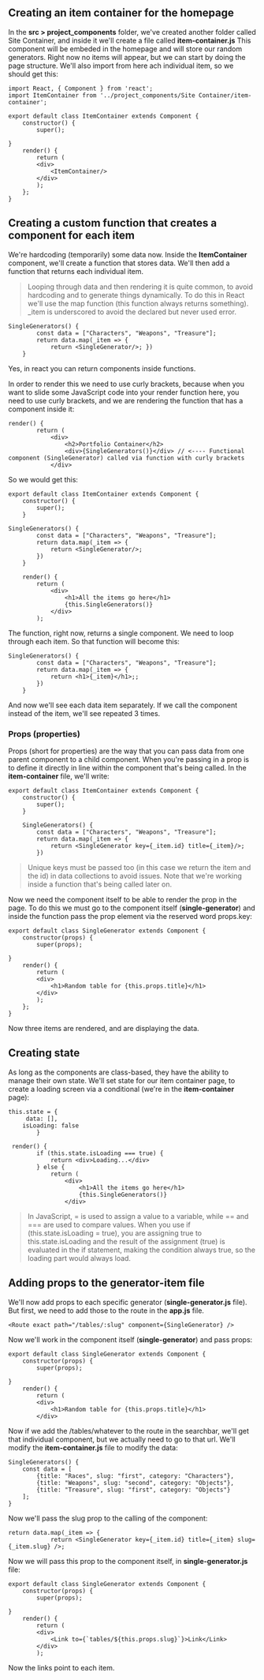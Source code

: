 ## Creating an item container for the homepage

In the **src > project_components** folder, we've created another folder called Site Container, and inside it we'll create a file called **item-container.js** This component will be embeded in the homepage and will store our random generators. Right now no items will appear, but we can start by doing the page structure. We'll also import from here ach individual item, so we should get this:

```
import React, { Component } from 'react';
import ItemContainer from '../project_components/Site Container/item-container';

export default class ItemContainer extends Component {
    constructor() {
        super();

}
    render() {
        return (
        <div>
            <ItemContainer/>
        </div>
        );
    };
}
```

## Creating a custom function that creates a component for each item

We're hardcoding (temporarily) some data now. Inside the **ItemContainer** component, we'll create a function that stores data. We'll then add a function that returns each individual item. 

> Looping through data and then rendering it is quite common, to avoid hardcoding and to generate things dynamically. To do this in React we'll use the map function (this function always returns something). _item is underscored to avoid the declared but never used error.

```
SingleGenerators() {
        const data = ["Characters", "Weapons", "Treasure"];
        return data.map(_item => {
            return <SingleGenerator/>; })
    }
```

Yes, in react you can return components inside functions.

In order to render this we need to use curly brackets, because when you want to slide some JavaScript code into your render function here, you need to use curly brackets, and we are rendering the function that has a component inside it:

```
render() {
        return (
            <div>
                <h2>Portfolio Container</h2>
                <div>{SingleGenerators()}</div> // <---- Functional component (SingleGenerator) called via function with curly brackets
            </div>
```

So we would get this:

```
export default class ItemContainer extends Component {
    constructor() {
        super();
    }

SingleGenerators() {
        const data = ["Characters", "Weapons", "Treasure"];
        return data.map(_item => {
            return <SingleGenerator/>;
        })
    }

    render() {
        return (
            <div>
                <h1>All the items go here</h1>
                {this.SingleGenerators()}
            </div>
        );
```

The function, right now, returns a single component. We need to loop through each item. So that function will become this:

```
SingleGenerators() {
        const data = ["Characters", "Weapons", "Treasure"];
        return data.map(_item => {
            return <h1>{_item}</h1>;;
        })
    }
```

And now we'll see each data item separately. If we call the component instead of the item, we'll see repeated 3 times.

### Props (properties)

Props (short for properties) are the way that you can pass data from one parent component to a child component. 
When you're passing in a prop is to define it directly in line within the component that's being called. In the **item-container** file, we'll write:

```
export default class ItemContainer extends Component {
    constructor() {
        super();
    }

    SingleGenerators() {
        const data = ["Characters", "Weapons", "Treasure"];
        return data.map(_item => {
            return <SingleGenerator key={_item.id} title={_item}/>;
        })
```

> Unique keys must be passed too (in this case we return the item and the id) in data collections to avoid issues.
> Note that we're working inside a function that's being called later on.

Now we need the component itself to be able to render the prop in the page. To do this we must go to the component itself (**single-generator**) and inside the function pass the prop element via the reserved word props.key:

```
export default class SingleGenerator extends Component {
    constructor(props) {
        super(props);

}
    render() {
        return (
        <div>
            <h1>Random table for {this.props.title}</h1>
        </div>
        );
    };
}
```

Now three items are rendered, and are displaying the data.

## Creating state

As long as the components are class-based, they have the ability to manage their own state. We'll set state for our item container page, to create a loading screen via a conditional (we're in the **item-container** page):

```
this.state = {
     data: [],
    isLoading: false
        }

 render() {
        if (this.state.isLoading === true) {
            return <div>Loading...</div>
        } else {
            return (
                <div>
                    <h1>All the items go here</h1>
                    {this.SingleGenerators()}
                </div>
```   

>  In JavaScript, = is used to assign a value to a variable, while == and === are used to compare values. When you use if (this.state.isLoading = true), you are assigning true to this.state.isLoading and the result of the assignment (true) is evaluated in the if statement, making the condition always true, so the loading part would always load.

## Adding props to the generator-item file

We'll now add props to each specific generator (**single-generator.js** file). But first, we need to add those to the route in the **app.js** file.

```
<Route exact path="/tables/:slug" component={SingleGenerator} />
```

Now we'll work in the component itself (**single-generator**) and pass props:

```
export default class SingleGenerator extends Component {
    constructor(props) {
        super(props);

}
    render() {
        return (
        <div>
            <h1>Random table for {this.props.title}</h1>
        </div>
```

Now if we add the /tables/whatever to the route in the searchbar, we'll get that individual component, but we actually need to go to that url. We'll modify the **item-container.js** file to modify the data:

```
SingleGenerators() {
    const data = [
        {title: "Races", slug: "first", category: "Characters"},
        {title: "Weapons", slug: "second", category: "Objects"},
        {title: "Treasure", slug: "first", category: "Objects"}
    ];
}
```

Now we'll pass the slug prop to the calling of the component:

```
return data.map(_item => {
            return <SingleGenerator key={_item.id} title={_item} slug={_item.slug} />;
```

Now we will pass this prop to the component itself, in **single-generator.js** file:

```
export default class SingleGenerator extends Component {
    constructor(props) {
        super(props);

}
    render() {
        return (
        <div>
            <Link to={`tables/${this.props.slug}`}>Link</Link>
        </div>
        );
```

Now the links point to each item.


